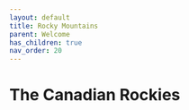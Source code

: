 ```yaml
---
layout: default
title: Rocky Mountains
parent: Welcome
has_children: true
nav_order: 20
---
```

# The Canadian Rockies